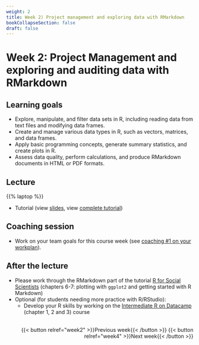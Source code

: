 ```yaml
---
weight: 2
title: Week 2) Project management and exploring data with RMarkdown
bookCollapseSection: false
draft: false
---
```


# Week 2: Project Management and exploring and auditing data with RMarkdown

## Learning goals

- Explore, manipulate, and filter data sets in R, including reading data from text files and modifying data frames.
- Create and manage various data types in R, such as vectors, matrices, and data frames.
- Apply basic programming concepts, generate summary statistics, and create plots in R.
- Assess data quality, perform calculations, and produce RMarkdown documents in HTML or PDF formats.


## Lecture

{{% laptop %}}

- Tutorial (view [slides](tutorial/tutorial.html), view [complete tutorial](tutorial/intro-to-r.html))


## Coaching session
- Work on your team goals for this course week (see [coaching #1 on your workplan](/docs/project/workplan)).

## After the lecture

- Please work through the RMarkdown part of the tutorial [R for Social Scientists](https://datacarpentry.org/r-socialsci/) (chapters 6-7: plotting with `ggplot2` and getting started with R Markdown)
- Optional (for students needing more practice with R/RStudio): 
  - Develop your R skills by working on the [Intermediate R on Datacamp](https://www.datacamp.com/courses/intermediate-r) (chapter 1, 2 and 3) course

<!--- Demo clips on efficiency gains <!-- (2-minute clips); or podcasts-->

<!--
{{< hint info >}}
__Update/add repository URLs__

Before the livestream, please submit (add, or update) your team's repository URL on Canvas!

If you have an urgent/important issue you would like to see addressed during the livestream, please contact the instructor and mention your Team Number so your team receives priority during the stream.

{{< /hint >}}

<!--

Meetup
- Introduction to the course *live*
  - Course objectives and practical arrangements
  - Workflow overview
  - Relevance of workflow management
-->
<!--  - Any remaining questions, please post them by DEADLINE on XXXX-->

<!--
- Reading: Web scraping workflow

- Self-study
  - Readings
    - Web scraping article Hannes/Johannes/Abhi/Andrew
    - Ethics in scraping and APIs

  - Video: Assessing research fit of web scraping and APIs [recorded]


- Self study
  - sdasd
    - data enrichment (e.g., ML APIs)
    - data collection and intelligence (e.g., search; chartmetric)
    - market research (e.g., pricewatch)

-->




<!-- Hybrid teams
-->

<!--(Module 1b: Legality and Terms of Use
paper? advice?))-->

<br>

<div style="text-align: right">
{{< button relref="week2" >}}Previous week{{< /button >}}
{{< button relref="week4" >}}Next week{{< /button >}}
</div>
